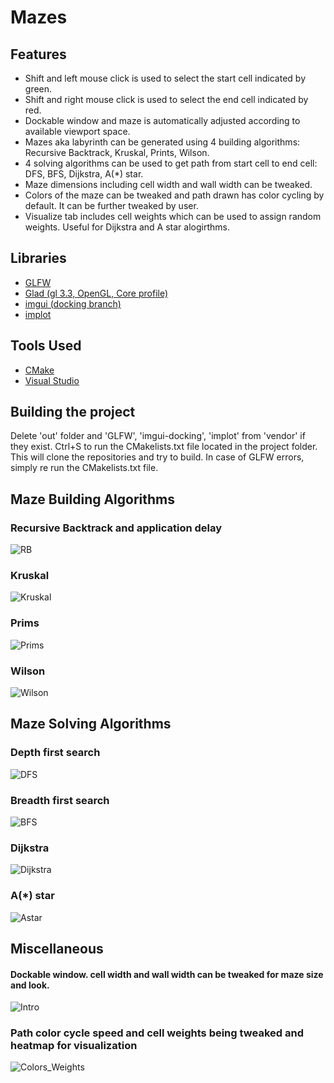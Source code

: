 # Mazes

## Features
- Shift and left mouse click is used to select the start cell indicated by green.
- Shift and right mouse click is used to select the end cell indicated by red.
- Dockable window and maze is automatically adjusted according to available viewport space.
- Mazes aka labyrinth can be generated using 4 building algorithms: Recursive Backtrack, Kruskal, Prints, Wilson.
- 4 solving algorithms can be used to get path from start cell to end cell: DFS, BFS, Dijkstra, A(*) star.
- Maze dimensions including cell width and wall width can be tweaked.
- Colors of the maze can be tweaked and path drawn has color cycling by default. It can be further tweaked by user.
- Visualize tab includes cell weights which can be used to assign random weights. Useful for Dijkstra and A star alogirthms.

## Libraries
- [GLFW](https://github.com/glfw/glfw)
- [Glad (gl 3.3, OpenGL, Core profile)](https://glad.dav1d.de/)
- [imgui (docking branch)](https://github.com/ocornut/imgui/tree/docking)
- [implot](https://github.com/epezent/implot)

## Tools Used
- [CMake](https://cmake.org/)
- [Visual Studio](https://visualstudio.microsoft.com/)

## Building the project
Delete 'out' folder and 'GLFW', 'imgui-docking', 'implot' from 'vendor' if they exist. Ctrl+S to run the CMakelists.txt file located in the project folder. This will clone the repositories and try to build. In case of GLFW errors, simply re run the CMakelists.txt file.

## Maze Building Algorithms
### Recursive Backtrack and application delay

![RB](https://raw.githubusercontent.com/HaKai-2062/Mazes/main/res/github/gifs/2_RB.gif)

### Kruskal

![Kruskal](https://raw.githubusercontent.com/HaKai-2062/Mazes/main/res/github/gifs/3_Kruskal.gif)

### Prims

![Prims](https://raw.githubusercontent.com/HaKai-2062/Mazes/main/res/github/gifs/4_Prims.gif)

### Wilson

![Wilson](https://raw.githubusercontent.com/HaKai-2062/Mazes/main/res/github/gifs/5_Wilson.gif)


## Maze Solving Algorithms
### Depth first search

![DFS](https://raw.githubusercontent.com/HaKai-2062/Mazes/main/res/github/gifs/6_DFS.gif)

### Breadth first search

![BFS](https://raw.githubusercontent.com/HaKai-2062/Mazes/main/res/github/gifs/7_BFS.gif)

### Dijkstra

![Dijkstra](https://raw.githubusercontent.com/HaKai-2062/Mazes/main/res/github/gifs/8_Dijkstra.gif)

### A(*) star

![Astar](https://raw.githubusercontent.com/HaKai-2062/Mazes/main/res/github/gifs/9_Astar.gif)

## Miscellaneous
#### Dockable window. cell width and wall width can be tweaked for maze size and look.

![Intro](https://raw.githubusercontent.com/HaKai-2062/Mazes/main/res/github/gifs/1_Intro.gif)

### Path color cycle speed and cell weights being tweaked and heatmap for visualization

![Colors_Weights](https://raw.githubusercontent.com/HaKai-2062/Mazes/main/res/github/gifs/10_Colors_Weights.gif)
